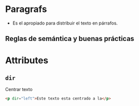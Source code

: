 # Paragrafs

- Es el apropiado para distribuir el texto en párrafos.

## Reglas de semántica y buenas prácticas

# Attributes

## `dir`

Centrar texto

```html
<p dir="left">Este texto esta centrado a la</p>
```

